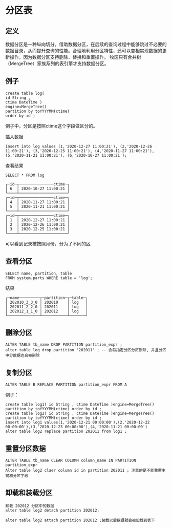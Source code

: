 # 分区表

## 定义

数据分区是一种纵向切分。借助数据分区，在后续的查询过程中能够跳过不必要的数据目录，从而提升查询的性能。合理地利用分区特性，还可以变相实现数据的更新操作，因为数据分区支持删除、替换和重置操作。 牧区只有合并树（MergeTree）家族系列的表引擎才支持数据分区。

## 例子

	create table log(
	id String ,
	ctime DateTime )
	engine=MergeTree() 
	partition by toYYYYMM(ctime) 
	order by id ;
	
例子中，分区是按照ctime这个字段做区分的。


插入数据

	insert into log values (1,'2020-12-27 11:00:21'), (2,'2020-12-26 11:00:21'), (3,'2020-12-25 11:00:21'), (4,'2020-11-27 11:00:21'), (5,'2020-11-21 11:00:21'), (6,'2020-10-27 11:00:21');
	
查看结果	

	SELECT * FROM log
	
	┌─id─┬───────────────ctime─┐
	│ 6  │ 2020-10-27 11:00:21 │
	└────┴─────────────────────┘
	┌─id─┬───────────────ctime─┐
	│ 4  │ 2020-11-27 11:00:21 │
	│ 5  │ 2020-11-21 11:00:21 │
	└────┴─────────────────────┘
	┌─id─┬───────────────ctime─┐
	│ 1  │ 2020-12-27 11:00:21 │
	│ 2  │ 2020-12-26 11:00:21 │
	│ 3  │ 2020-12-25 11:00:21 │
	└────┴─────────────────────┘
	
可以看到记录被按照月份，分为了不同的区


## 查看分区

	SELECT name, partition, table
	FROM system.parts WHERE table = 'log';
	
结果

	┌─name─────────┬─partition─┬─table─┐
	│ 202010_3_3_0 │ 202010    │ log   │
	│ 202011_2_2_0 │ 202011    │ log   │
	│ 202012_1_1_0 │ 202012    │ log   │
	└──────────────┴───────────┴───────┘
	
## 删除分区

	ALTER TABLE tb_name DROP PARTITION partition_expr ;
	alter table log drop partition '202011' ; -- 会将指定分区分区删除, 并且分区中分数据也会被删除
	
## 复制分区

	ALTER TABLE B REPLACE PARTITION partition_expr FROM A
	
例子：

	create table log1( id String , ctime DateTime )engine=MergeTree() partition by toYYYYMM(ctime) order by id ;
	create table log2( id String , ctime DateTime )engine=MergeTree() partition by toYYYYMM(ctime) order by id ;
	insert into log1 values(1,'2020-12-21 00:00:00'),(2,'2020-12-22 00:00:00'),(3,'2020-12-23 00:00:00'),(4,'2020-11-21 00:00:00')
	alter table log2 replace partition 202011 from log1 ;
	
## 重置分区数据

	ALTER TABLE tb_name CLEAR COLUMN column_name IN PARTITION partition_expr 
	Alter table log2 claer column id in partition 202011 ; 注意的是不能重置主键和分区字段
	
## 卸载和装载分区

	卸载 202012 分区中的数据
	alter table log2 detach partition 202012;
	
	alter table log2 attach partition 202012 ;装载以后数据就会被加载到表下